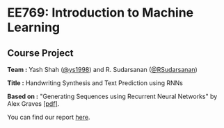 # EE769: Introduction to Machine Learning
## Course Project
**Team :** Yash Shah ([@ys1998](https://github.com/ys1998)) and R. Sudarsanan ([@RSudarsanan](https://github.com/RSudarsanan))

**Title :** Handwriting Synthesis and Text Prediction using RNNs

**Based on :** "Generating Sequences using Recurrent Neural Networks" by Alex Graves [\[pdf\]](https://arxiv.org/pdf/1308.0850.pdf).

You can find our report [here](160050002_160050067.pdf).
